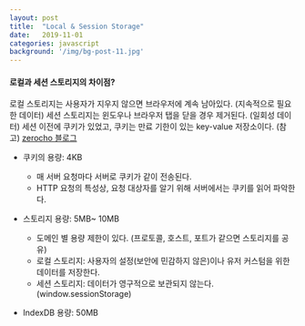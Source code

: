 ```yaml
---
layout: post
title:  "Local & Session Storage"
date:   2019-11-01
categories: javascript
background: '/img/bg-post-11.jpg'
---
```

#### 로컬과 세션 스토리지의 차이점?
로컬 스토리지는 사용자가 지우지 않으면 브라우저에 계속 남아있다. (지속적으로 필요한 데이터) 
세션 스토리지는 윈도우나 브라우저 탭을 닫을 경우 제거된다. (일회성 데이터)
세션 이전에 쿠키가 있었고, 쿠키는 만료 기한이 있는 key-value 저장소이다.
(참고) [zerocho 블로그][zerocho]

- 쿠키의 용량:  4KB
    - 매 서버 요청마다 서버로 쿠키가 같이 전송된다. 
    - HTTP 요청의 특성상, 요청 대상자를 알기 위해 서버에서는 쿠키를 읽어 파악한다.

- 스토리지 용량: 5MB~ 10MB  
    - 도메인 별 용량 제한이 있다. (프로토콜, 호스트, 포트가 같으면 스토리지를 공유)
    - 로컬 스토리지: 사용자의 설정(보안에 민감하지 않은)이나 유저 커스텀을 위한 데이터를 저장한다. 
    - 세션 스토리지: 데이터가 영구적으로 보관되지 않는다. (window.sessionStorage) 

- IndexDB 용량: 50MB
 
[zerocho]: https://www.zerocho.com/category/HTML&DOM/post/5918515b1ed39f00182d3048
 
